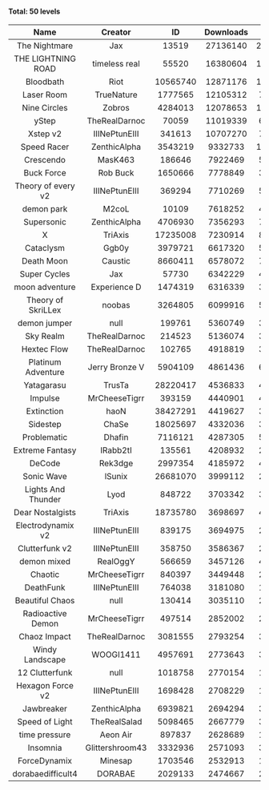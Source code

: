 #### Total: 50 levels

| Name | Creator | ID | Downloads | Likes |
|:---:|:---:|:---:|:---:|:---:|
| The Nightmare | Jax | 13519 | 27136140 | 2494851
| THE LIGHTNING ROAD | timeless real | 55520 | 16380604 | 1481977
| Bloodbath | Riot | 10565740 | 12871176 | 1178429
| Laser Room | TrueNature | 1777565 | 12105312 | 763813
| Nine Circles | Zobros | 4284013 | 12078653 | 1225078
| yStep | TheRealDarnoc | 70059 | 11019339 | 681660
| Xstep v2 | IIINePtunEIII | 341613 | 10707270 | 789112
| Speed Racer | ZenthicAlpha | 3543219 | 9332733 | 1012312
| Crescendo | MasK463 | 186646 | 7922469 | 584083
| Buck Force | Rob Buck | 1650666 | 7778849 | 397424
| Theory of every v2 | IIINePtunEIII | 369294 | 7710269 | 509170
| demon park | M2coL | 10109 | 7618252 | 462560
| Supersonic | ZenthicAlpha | 4706930 | 7356293 | 706091
| X | TriAxis | 17235008 | 7230914 | 805547
| Cataclysm | Ggb0y | 3979721 | 6617320 | 536129
| Death Moon  | Caustic | 8660411 | 6578072 | 748827
| Super Cycles | Jax | 57730 | 6342229 | 434015
| moon adventure | Experience D | 1474319 | 6316339 | 342029
| Theory of SkriLLex | noobas | 3264805 | 6099916 | 512592
| demon jumper | null | 199761 | 5360749 | 377509
| Sky Realm | TheRealDarnoc | 214523 | 5136074 | 354021
| Hextec Flow | TheRealDarnoc | 102765 | 4918819 | 352157
| Platinum Adventure | Jerry Bronze V | 5904109 | 4861436 | 664919
| Yatagarasu  | TrusTa | 28220417 | 4536833 | 425265
| Impulse | MrCheeseTigrr | 393159 | 4440901 | 469821
| Extinction | haoN | 38427291 | 4419627 | 332514
| Sidestep | ChaSe | 18025697 | 4332036 | 383211
| Problematic | Dhafin | 7116121 | 4287305 | 508942
| Extreme Fantasy | IRabb2tI | 135561 | 4208932 | 293229
| DeCode | Rek3dge | 2997354 | 4185972 | 460505
| Sonic Wave | lSunix | 26681070 | 3999112 | 290352
| Lights And Thunder | Lyod | 848722 | 3703342 | 332637
| Dear Nostalgists | TriAxis | 18735780 | 3698697 | 464018
| Electrodynamix v2 | IIINePtunEIII | 839175 | 3694975 | 253861
| Clutterfunk v2 | IIINePtunEIII | 358750 | 3586367 | 274506
| demon mixed | RealOggY | 566659 | 3457126 | 405551
| Chaotic | MrCheeseTigrr | 840397 | 3449448 | 226618
| DeathFunk | IIINePtunEIII | 764038 | 3181080 | 164960
| Beautiful Chaos | null | 130414 | 3035110 | 228680
| Radioactive Demon | MrCheeseTigrr | 497514 | 2852002 | 230695
| Chaoz Impact | TheRealDarnoc | 3081555 | 2793254 | 314402
| Windy Landscape | WOOGI1411 | 4957691 | 2773643 | 335798
| 12 Clutterfunk | null | 1018758 | 2770154 | 189513
| Hexagon Force v2 | IIINePtunEIII | 1698428 | 2708229 | 186524
| Jawbreaker | ZenthicAlpha | 6939821 | 2694294 | 327415
| Speed of Light | TheRealSalad | 5098465 | 2667779 | 334649
| time pressure | Aeon Air | 897837 | 2628689 | 179702
| Insomnia | Glittershroom43 | 3332936 | 2571093 | 344369
| ForceDynamix | Minesap | 1703546 | 2532913 | 174580
| dorabaedifficult4 | DORABAE | 2029133 | 2474667 | 210229
